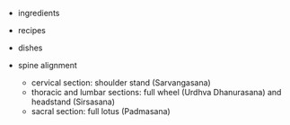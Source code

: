 

* ingredients
* recipes
* dishes


* spine alignment
    * cervical section: shoulder stand (Sarvangasana)
    * thoracic and lumbar sections: full wheel (Urdhva Dhanurasana) and headstand (Sirsasana)
	* sacral section: full lotus (Padmasana)

